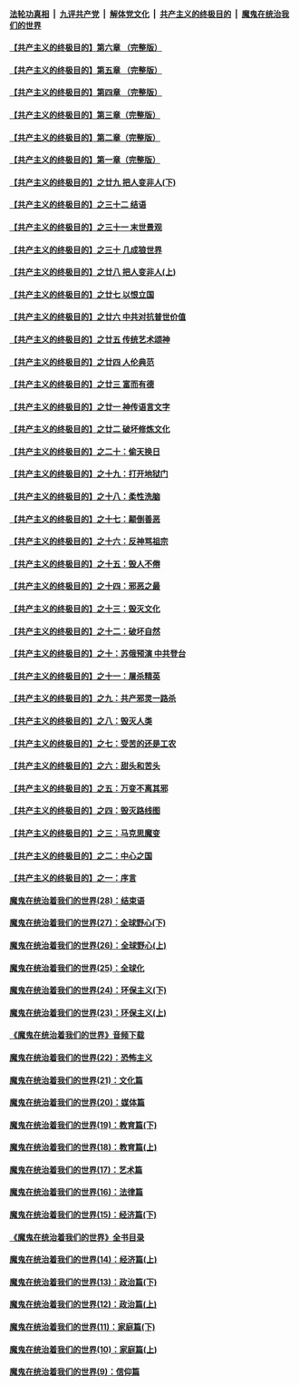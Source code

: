 ####  [法轮功真相](../../../../basic/blob/master/README.md?t=07061331) &nbsp;|&nbsp; [九评共产党](../../../../9ping.md/blob/master/README.md?t=07061331) &nbsp;|&nbsp; [解体党文化](../../../../jtdwh.md/blob/master/README.md?t=07061331)  &nbsp;|&nbsp; [共产主义的终极目的](../../../../gczydzjmd.md/blob/master/README.md?t=07061331) &nbsp;|&nbsp; [魔鬼在统治我们的世界](../../../../mgztzwmdsj.md/blob/master/README.md?t=07061331) 

#### [【共产主义的终极目的】第六章 （完整版）](../pages/nsc422/n11428913.md?t=07061331) 

#### [【共产主义的终极目的】第五章 （完整版）](../pages/nsc422/n11428912.md?t=07061331) 

#### [【共产主义的终极目的】第四章 （完整版）](../pages/nsc422/n11428907.md?t=07061331) 

#### [【共产主义的终极目的】第三章（完整版）](../pages/nsc422/n11428848.md?t=07061331) 

#### [【共产主义的终极目的】第二章（完整版）](../pages/nsc422/n11428831.md?t=07061331) 

#### [【共产主义的终极目的】第一章（完整版）](../pages/nsc422/n11417651.md?t=07061331) 

#### [【共产主义的终极目的】之廿九 把人变非人(下)](../pages/nsc422/n11344140.md?t=07061331) 

#### [【共产主义的终极目的】之三十二 结语](../pages/nsc422/n11360535.md?t=07061331) 

#### [【共产主义的终极目的】之三十一 末世景观](../pages/nsc422/n11351129.md?t=07061331) 

#### [【共产主义的终极目的】之三十 几成狼世界](../pages/nsc422/n11348280.md?t=07061331) 

#### [【共产主义的终极目的】之廿八 把人变非人(上)](../pages/nsc422/n11340492.md?t=07061331) 

#### [【共产主义的终极目的】之廿七 以恨立国](../pages/nsc422/n11336944.md?t=07061331) 

#### [【共产主义的终极目的】之廿六 中共对抗普世价值](../pages/nsc422/n11324785.md?t=07061331) 

#### [【共产主义的终极目的】之廿五 传统艺术颂神](../pages/nsc422/n11296396.md?t=07061331) 

#### [【共产主义的终极目的】之廿四 人伦典范](../pages/nsc422/n11296397.md?t=07061331) 

#### [【共产主义的终极目的】之廿三 富而有德](../pages/nsc422/n11283598.md?t=07061331) 

#### [【共产主义的终极目的】之廿一 神传语言文字](../pages/nsc422/n11263265.md?t=07061331) 

#### [【共产主义的终极目的】之廿二 破坏修炼文化](../pages/nsc422/n11245728.md?t=07061331) 

#### [【共产主义的终极目的】之二十：偷天换日](../pages/nsc422/n11238846.md?t=07061331) 

#### [【共产主义的终极目的】之十九：打开地狱门](../pages/nsc422/n11206376.md?t=07061331) 

#### [【共产主义的终极目的】之十八：柔性洗脑](../pages/nsc422/n11199994.md?t=07061331) 

#### [【共产主义的终极目的】之十七：颠倒善恶](../pages/nsc422/n11179782.md?t=07061331) 

#### [【共产主义的终极目的】之十六：反神骂祖宗](../pages/nsc422/n11166798.md?t=07061331) 

#### [【共产主义的终极目的】之十五：毁人不倦](../pages/nsc422/n11166792.md?t=07061331) 

#### [【共产主义的终极目的】之十四：邪恶之最](../pages/nsc422/n11150249.md?t=07061331) 

#### [【共产主义的终极目的】之十三：毁灭文化](../pages/nsc422/n11135227.md?t=07061331) 

#### [【共产主义的终极目的】之十二：破坏自然](../pages/nsc422/n11135214.md?t=07061331) 

#### [【共产主义的终极目的】之十：苏俄预演 中共登台](../pages/nsc422/n11118424.md?t=07061331) 

#### [【共产主义的终极目的】之十一：屠杀精英](../pages/nsc422/n11118442.md?t=07061331) 

#### [【共产主义的终极目的】之九：共产邪灵一路杀](../pages/nsc422/n11114139.md?t=07061331) 

#### [【共产主义的终极目的】之八：毁灭人类](../pages/nsc422/n11108503.md?t=07061331) 

#### [【共产主义的终极目的】之七：受苦的还是工农](../pages/nsc422/n11101809.md?t=07061331) 

#### [【共产主义的终极目的】之六：甜头和苦头](../pages/nsc422/n11096971.md?t=07061331) 

#### [【共产主义的终极目的】之五：万变不离其邪](../pages/nsc422/n11091285.md?t=07061331) 

#### [【共产主义的终极目的】之四：毁灭路线图](../pages/nsc422/n11086284.md?t=07061331) 

#### [【共产主义的终极目的】之三：马克思魔变](../pages/nsc422/n11061941.md?t=07061331) 

#### [【共产主义的终极目的】之二：中心之国](../pages/nsc422/n11047728.md?t=07061331) 

#### [【共产主义的终极目的】之一：序言](../pages/nsc422/n11086077.md?t=07061331) 

#### [魔鬼在统治着我们的世界(28)：结束语](../pages/nsc422/n10936246.md?t=07061331) 

#### [魔鬼在统治着我们的世界(27)：全球野心(下)](../pages/nsc422/n10928319.md?t=07061331) 

#### [魔鬼在统治着我们的世界(26)：全球野心(上)](../pages/nsc422/n10900318.md?t=07061331) 

#### [魔鬼在统治着我们的世界(25)：全球化](../pages/nsc422/n10788205.md?t=07061331) 

#### [魔鬼在统治着我们的世界(24)：环保主义(下)](../pages/nsc422/n10695307.md?t=07061331) 

#### [魔鬼在统治着我们的世界(23)：环保主义(上)](../pages/nsc422/n10688613.md?t=07061331) 

#### [《魔鬼在统治着我们的世界》音频下载](../pages/nsc422/n10635553.md?t=07061331) 

#### [魔鬼在统治着我们的世界(22)：恐怖主义](../pages/nsc422/n10614727.md?t=07061331) 

#### [魔鬼在统治着我们的世界(21)：文化篇](../pages/nsc422/n10597706.md?t=07061331) 

#### [魔鬼在统治着我们的世界(20)：媒体篇](../pages/nsc422/n10586579.md?t=07061331) 

#### [魔鬼在统治着我们的世界(19)：教育篇(下)](../pages/nsc422/n10564808.md?t=07061331) 

#### [魔鬼在统治着我们的世界(18)：教育篇(上)](../pages/nsc422/n10526970.md?t=07061331) 

#### [魔鬼在统治着我们的世界(17)：艺术篇](../pages/nsc422/n10499093.md?t=07061331) 

#### [魔鬼在统治着我们的世界(16)：法律篇](../pages/nsc422/n10485969.md?t=07061331) 

#### [魔鬼在统治着我们的世界(15)：经济篇(下)](../pages/nsc422/n10469975.md?t=07061331) 

#### [《魔鬼在统治着我们的世界》全书目录](../pages/nsc422/n10464261.md?t=07061331) 

#### [魔鬼在统治着我们的世界(14)：经济篇(上)](../pages/nsc422/n10457370.md?t=07061331) 

#### [魔鬼在统治着我们的世界(13)：政治篇(下)](../pages/nsc422/n10448270.md?t=07061331) 

#### [魔鬼在统治着我们的世界(12)：政治篇(上)](../pages/nsc422/n10444576.md?t=07061331) 

#### [魔鬼在统治着我们的世界(11)：家庭篇(下)](../pages/nsc422/n10440961.md?t=07061331) 

#### [魔鬼在统治着我们的世界(10)：家庭篇(上)](../pages/nsc422/n10435448.md?t=07061331) 

#### [魔鬼在统治着我们的世界(9)：信仰篇](../pages/nsc422/n10432159.md?t=07061331) 

